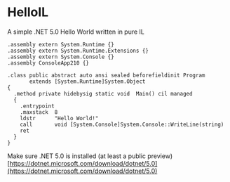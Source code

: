 # HelloIL
A simple .NET 5.0 Hello World written in pure IL

```
﻿.assembly extern System.Runtime {}
.assembly extern System.Runtime.Extensions {}
.assembly extern System.Console {}
.assembly ConsoleApp210 {}

.class public abstract auto ansi sealed beforefieldinit Program
       extends [System.Runtime]System.Object
{
  .method private hidebysig static void  Main() cil managed
  {
    .entrypoint
    .maxstack  8
    ldstr      "Hello World!"
    call       void [System.Console]System.Console::WriteLine(string)
    ret
  }
}
```
Make sure .NET 5.0 is installed (at least a public preview) [https://dotnet.microsoft.com/download/dotnet/5.0](https://dotnet.microsoft.com/download/dotnet/5.0)
